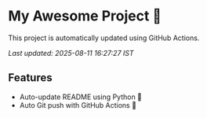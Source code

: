 # My Awesome Project 🚀

This project is automatically updated using GitHub Actions.

_Last updated: 2025-08-11 16:27:27 IST_

## Features
- Auto-update README using Python 🐍
- Auto Git push with GitHub Actions 🤖
